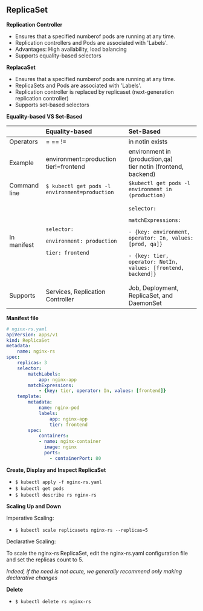 ## ReplicaSet

**Replication Controller**
- Ensures that a specified numberof pods are running at any time.
- Replication controllers and Pods are associated with 'Labels'.
- Advantages: High availability, load balancing
- Supports equality-based selectors

**ReplacaSet**
- Ensures that a specified numberof pods are running at any time.
- ReplicaSets and Pods are associated with 'Labels'.
- Replication controller is replaced by replicaset (next-generation replication controller)
- Supports set-based selectors

**Equality-based VS Set-Based**

|  | Equality-based        | Set-Based     |
| :---- |:-------------|:---------|
| Operators  |  = == !=      | in notin exists |
| Example      | environment=production <br/> tier!=frontend      | environment in (production,qa) <br/> tier notin (frontend, backend) |
| Command line | `$ kubectl get pods -l environment=production` | `$kubectl get pods -l environment in (production)` |
| In manifest | <pre>`selector:`<br>  `environment: production`<br>  `tier: frontend`</pre> |<pre>`selector:`<br> `matchExpressions:`<br>  `- {key: environment, operator: In, values:[prod, qa]}`<br>  `- {key: tier, operator: NotIn, values: [frontend, backend]}`</pre> |
|Supports | Services, Replication Controller | Job, Deployment, ReplicaSet, and DaemonSet|

**Manifest file**
```yaml
# nginx-rs.yaml
apiVersion: apps/v1
kind: ReplicaSet
metadata:
    name: nginx-rs
spec:
    replicas: 3
    selector: 
        matchLabels: 
            app: nginx-app
        matchExpressions:
            - {key: tier, operator: In, values: [frontend]}
    template:
        metadata:
            name: nginx-pod
            labels:
                app: nginx-app
                tier: frontend
        spec:
            containers:
            - name: nginx-container
              image: nginx
              ports: 
                - containerPort: 80
```

**Create, Display and Inspect ReplicaSet**
- `$ kubectl apply -f nginx-rs.yaml`
- `$ kubectl get pods`
- `$ kubectl describe rs nginx-rs`

**Scaling Up and Down**

Imperative Scaling:
- `$ kubectl scale replicasets nginx-rs --replicas=5`

Declarative Scaling:

To scale the nginx-rs ReplicaSet, edit the nginx-rs.yaml configuration file and set the replicas count to 5.

*Indeed, if the need is not acute, we generally recommend only making declarative changes*

**Delete**
- `$ kubectl delete rs nginx-rs`